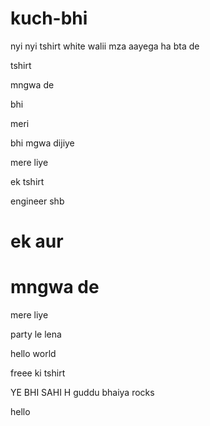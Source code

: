 # kuch-bhi

nyi nyi tshirt
white walii
mza aayega
ha bta de

tshirt

mngwa de

bhi

meri

bhi mgwa dijiye


mere liye


ek tshirt 

engineer shb

ek aur 
=======

mngwa de
=======

mere liye

party  le lena

hello world

freee ki tshirt


 YE BHI SAHI H
guddu bhaiya rocks

 
hello

